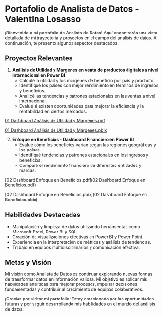# Portafolio de Analista de Datos - Valentina Losasso

¡Bienvenido a mi portafolio de Analista de Datos! Aquí encontrarás una vista detallada de mi trayectoria y proyectos en el campo del análisis de datos. A continuación, te presento algunos aspectos destacados:

## Proyectos Relevantes

1. **Análisis de Utilidad y Margenes en venta de productos digitales a nivel internacional en Power BI**
   - Calculé la utilidad y los márgenes de beneficio por país y producto.
   - Identifiqué los países con mejor rendimiento en términos de ingresos y beneficios.
   - Analicé las tendencias y patrones estacionales en las ventas a nivel internacional.
   - Evalué si existen oportunidades para mejorar la eficiencia y la rentabilidad en ciertos mercados.

[01 Dashboard Análisis de Utilidad y Márgenes.pdf](https://github.com/valentinalosasso/PORTAFOLIO_ANALISTA_DE_DATOS/blob/64a83ee75dc2154c65ef0c10c761d8d4ee3726bd/01%20Dashboard%20An%C3%A1lisis%20de%20Utilidad%20Y%20M%C3%A1genes.pdf)

[01 Dashboard Análisis de Utilidad y Márgenes.pbix](https://github.com/valentinalosasso/PORTAFOLIO_ANALISTA_DE_DATOS/blob/19d21b520b7e46466c91265f6205eac28df21a7e/01%20Dashboard%20An%C3%A1lisis%20de%20Utilidad%20y%20M%C3%A1genes.pbix)


2. **Enfoque en Beneficios - Dashboard Financiero en Power BI**
   - Evalué cómo los beneficios varían según las regiones geográficas y los países.
   - Identifiqué tendencias y patrones estacionales en los ingresos y beneficios.
   - Comparé el rendimiento financiero de diferentes entidades y marcas.

[02 Dashboard Enfoque en Beneficios.pdf](02 Dashboard Enfoque en Beneficios.pdf)

[02 Dashboard Enfoque en Beneficios.pbix](02 Dashboard Enfoque en Beneficios.pbix)

## Habilidades Destacadas

- Manipulación y limpieza de datos utilizando herramientas como Microsoft Excel, Power BI y SQL.
- Creación de visualizaciones efectivas en Power BI y Power Point.
- Experiencia en la interpretación de métricas y análisis de tendencias.
- Trabajo en equipos multidisciplinarios y comunicación efectiva.
  
## Metas y Visión

Mi visión como Analista de Datos es continuar explorando nuevas formas de transformar datos en información valiosa. Mi objetivo es aplicar mis habilidades analíticas para mejorar procesos, impulsar decisiones fundamentadas y contribuir al crecimiento de equipos colaborativos.

¡Gracias por visitar mi portafolio! Estoy emocionada por las oportunidades futuras y por seguir desarrollando mis habilidades en el mundo del análisis de datos.
